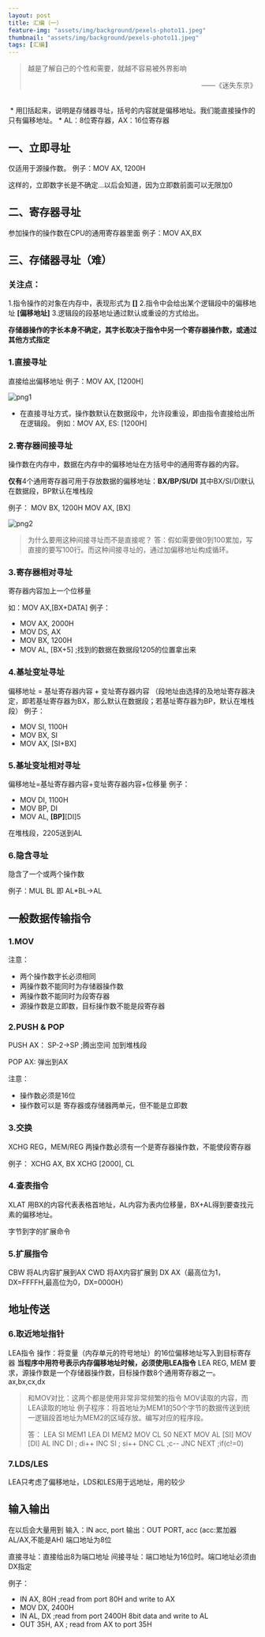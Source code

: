 ```yaml
---
layout: post
title: 汇编（一）
feature-img: "assets/img/background/pexels-photo11.jpeg"
thumbnail: "assets/img/background/pexels-photo11.jpeg"
tags: [汇编]
---
```


> 越是了解自己的个性和需要，就越不容易被外界影响 <br>                       
> <p align="right">——《迷失东京》</p>

<br>
 * 用[]括起来，说明是存储器寻址，括号的内容就是偏移地址。我们能直接操作的只有偏移地址。
* AL：8位寄存器，AX：16位寄存器

## 一、立即寻址
仅适用于源操作数。
例子：MOV AX, 1200H

这样的，立即数字长是不确定...以后会知道，因为立即数前面可以无限加0

## 二、寄存器寻址
参加操作的操作数在CPU的通用寄存器里面
例子：MOV AX,BX

## 三、存储器寻址（难）

### 关注点：
1.指令操作的对象在内存中，表现形式为 **[]**
2.指令中会给出某个逻辑段中的偏移地址 **[偏移地址]**
3.逻辑段的段基地址通过默认或重设的方式给出。

**存储器操作的字长本身不确定，其字长取决于指令中另一个寄存器操作数，或通过其他方式指定**

### 1.直接寻址
 直接给出偏移地址
 例子：MOV AX, [1200H]

![png1](https://i.loli.net/2018/11/20/5bf40b2bbc710.jpg)

 
 
* 在直接寻址方式，操作数默认在数据段中，允许段重设，即由指令直接给出所在逻辑段。
例如：MOV AX, ES: [1200H]

### 2.寄存器间接寻址
操作数在内存中，数据在内存中的偏移地址在方括号中的通用寄存器的内容。

**仅有**4个通用寄存器可用于存放数据的偏移地址：**BX/BP/SI/DI**
其中BX/SI/DI默认在数据段，BP默认在堆栈段

例子：
MOV BX, 1200H
MOV AX, [BX]

![png2](https://i.loli.net/2018/11/20/5bf40b2bbc710.jpg)

> 为什么要用这种间接寻址而不是直接呢？
> 答：假如需要做0到100累加，写直接的要写100行。而这种间接寻址的，通过加偏移地址构成循环。 
### 3.寄存器相对寻址

寄存器内容加上一个位移量

如：MOV AX,[BX+DATA]
例子：
* MOV AX, 2000H
* MOV DS, AX
* MOV BX, 1200H
* MOV AL, [BX+5] ;找到的数据在数据段1205的位置拿出来

### 4.基址变址寻址
偏移地址 = 基址寄存器内容 + 变址寄存器内容 （段地址由选择的及地址寄存器决定，即若基址寄存器为BX，那么默认在数据段；若基址寄存器为BP，默认在堆栈段）
例子：
* MOV SI, 1100H
* MOV BX, SI
* MOV AX, [SI+BX]

### 5.基址变址相对寻址
偏移地址=基址寄存器内容+变址寄存器内容+位移量
例子：
* MOV DI, 1100H
* MOV BP, DI
* MOV AL, **[BP]**[DI]5

在堆栈段，2205送到AL

### 6.隐含寻址
隐含了一个或两个操作数

例子：MUL BL 即 AL*BL->AL


## 一般数据传输指令

### 1.MOV
注意：
* 两个操作数字长必须相同
* 两操作数不能同时为存储器操作数
* 两操作数不能同时为段寄存器
* 源操作数是立即数，目标操作数不能是段寄存器

### 2.PUSH & POP

PUSH AX：
SP-2->SP ;腾出空间
加到堆栈段

POP AX:
弹出到AX

注意：
* 操作数必须是16位
* 操作数可以是 寄存器或存储器两单元，但不能是立即数

### 3.交换

XCHG REG，MEM/REG
两操作数必须有一个是寄存器操作数，不能使段寄存器

例子：
XCHG AX, BX
XCHG [2000], CL

### 4.查表指令

XLAT
用BX的内容代表表格首地址，AL内容为表内位移量，BX+AL得到要查找元素的偏移地址。

字节到字的扩展命令

### 5.扩展指令
CBW 将AL内容扩展到AX
CWD 将AX内容扩展到 DX AX（最高位为1，DX=FFFFH,最高位为0，DX=0000H）

## 地址传送

### 6.取近地址指针

LEA指令 操作：将变量（内存单元的符号地址）的16位偏移地址写入到目标寄存器
**当程序中用符号表示内存偏移地址时候，必须使用LEA指令**
LEA REG, MEM
要求，源操作数是一个存储器操作数，目标操作数8个通用寄存器之一。 ax,bx,cx,dx

> 和MOV对比：这两个都是使用非常非常频繁的指令
> MOV读取的内容，而LEA读取的地址 
> 例子程序：将首地址为MEM1的50个字节的数据传送到统一逻辑段首地址为MEM2的区域存放。编写对应的程序段。
> 
> 答：
> LEA SI MEM1
> LEA DI MEM2
> MOV CL 50
> NEXT MOV AL [SI]
> MOV [DI] AL
> INC DI ; di++
> INC SI ; si++
> DNC CL ;c--
> JNC NEXT ;if(c!=0) 
### 7.LDS/LES

LEA只考虑了偏移地址，LDS和LES用于远地址，用的较少

## 输入输出
在以后会大量用到
输入：IN acc, port
输出：OUT PORT, acc  (acc:累加器  AL/AX,不能是AH) 端口地址为8位

直接寻址：直接给出8为端口地址
间接寻址：端口地址为16位时。端口地址必须由DX指定

例子：
* IN AX, 80H ;read from port 80H and write to AX
* MOV DX, 2400H
* IN AL, DX ;read from port 2400H 8bit data and write to AL
* OUT 35H, AX ; read from AX to port 35H



